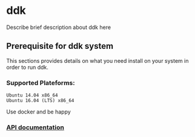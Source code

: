 # ddk
Describe brief description about ddk here

## Prerequisite for ddk system
This sections provides details on what you need install on your system in order to run ddk.

### Supported Plateforms:
```
Ubuntu 14.04 x86_64
Ubuntu 16.04 (LTS) x86_64
```
Use docker and be happy

### [API documentation](docs/api/index)
